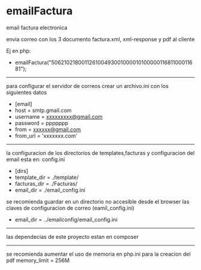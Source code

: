 # emailFactura
email factura electronica

envia correo con los 3 documento factura.xml, xml-response y pdf al cliente

Ej en php:

* emailFactura("50621021800112610049300100001010000011681100011681");

----------------------------------------------
para configurar el servidor de correos crear un archivo.ini con los siguientes datos

* [email]
*   host = smtp.gmail.com
*   username = xxxxxxxxx@gmail.com
*   password = ppppppp
*   from =  xxxxxx@gmail.com
*   from_url = 'xxxxxxx.com'
----------------------------------------------

la configuracion de los directorios de templates,facturas y configuracion del email esta en: config.ini

* [dirs]
*   template_dir = ./template/
*   facturas_dir = ./Facturas/
*   email_dir = ./email_config.ini

se recomienda guardar en un directorio no accesible desde el browser las claves de configuracion de correo (eamil_config.ini)
*   email_dir = ../emailconfig/email_config.ini
----------------------------------------------

las dependecias de este proyecto estan en composer

----------------------------------------------

se recomienda aumentar el uso de memoria en php.ini para la creacion del pdf
memory_limit = 256M
